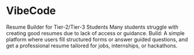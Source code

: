 # VibeCode

Resume Builder for Tier-2/Tier-3 Students
Many students struggle with creating good resumes due to lack of access or guidance. Build: A simple platform where users fill structured forms or answer guided questions, and get a professional resume tailored for jobs, internships, or hackathons.
